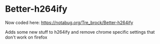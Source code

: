 # Better-h264ify
Now coded here: https://notabug.org/Tre_brock/Better-h264ify

Adds some new stuff to h264ify and remove chrome specific settings that don't work on firefox
